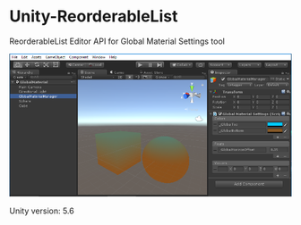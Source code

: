 # Unity-ReorderableList
ReorderableList Editor API for Global Material Settings tool

![ReorderableList_Screenshot](./ReorderableList_Screenshot.png)

Unity version: 5.6
